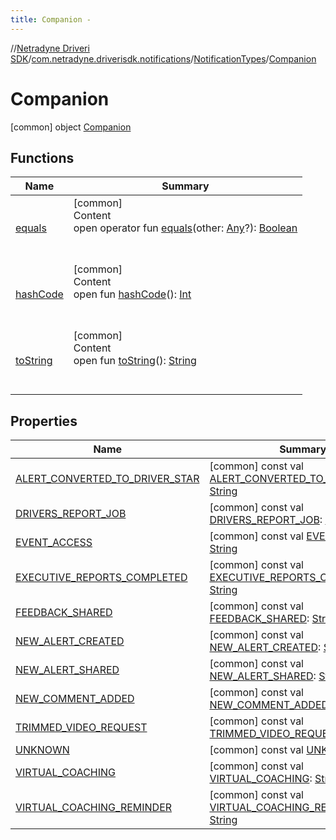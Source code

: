 ```yaml
---
title: Companion -
---
```

//[Netradyne Driveri SDK](../../../index.md)/[com.netradyne.driverisdk.notifications](../../index.md)/[NotificationTypes](../index.md)/[Companion](index.md)



# Companion  
 [common] object [Companion](index.md)   


## Functions  
  
|  Name|  Summary| 
|---|---|
| <a name="kotlin/Any/equals/#kotlin.Any?/PointingToDeclaration/"></a>[equals](../../../com.netradyne.driverisdk.video/-n-d-video-a-p-i/index.md#%5Bkotlin%2FAny%2Fequals%2F%23kotlin.Any%3F%2FPointingToDeclaration%2F%5D%2FFunctions%2F-1360578461)| <a name="kotlin/Any/equals/#kotlin.Any?/PointingToDeclaration/"></a>[common]  <br>Content  <br>open operator fun [equals](../../../com.netradyne.driverisdk.video/-n-d-video-a-p-i/index.md#%5Bkotlin%2FAny%2Fequals%2F%23kotlin.Any%3F%2FPointingToDeclaration%2F%5D%2FFunctions%2F-1360578461)(other: [Any](https://kotlinlang.org/api/latest/jvm/stdlib/kotlin/-any/index.html)?): [Boolean](https://kotlinlang.org/api/latest/jvm/stdlib/kotlin/-boolean/index.html)  <br><br><br>
| <a name="kotlin/Any/hashCode/#/PointingToDeclaration/"></a>[hashCode](../../../com.netradyne.driverisdk.video/-n-d-video-a-p-i/index.md#%5Bkotlin%2FAny%2FhashCode%2F%23%2FPointingToDeclaration%2F%5D%2FFunctions%2F-1360578461)| <a name="kotlin/Any/hashCode/#/PointingToDeclaration/"></a>[common]  <br>Content  <br>open fun [hashCode](../../../com.netradyne.driverisdk.video/-n-d-video-a-p-i/index.md#%5Bkotlin%2FAny%2FhashCode%2F%23%2FPointingToDeclaration%2F%5D%2FFunctions%2F-1360578461)(): [Int](https://kotlinlang.org/api/latest/jvm/stdlib/kotlin/-int/index.html)  <br><br><br>
| <a name="kotlin/Any/toString/#/PointingToDeclaration/"></a>[toString](../../../com.netradyne.driverisdk.video/-n-d-video-a-p-i/index.md#%5Bkotlin%2FAny%2FtoString%2F%23%2FPointingToDeclaration%2F%5D%2FFunctions%2F-1360578461)| <a name="kotlin/Any/toString/#/PointingToDeclaration/"></a>[common]  <br>Content  <br>open fun [toString](../../../com.netradyne.driverisdk.video/-n-d-video-a-p-i/index.md#%5Bkotlin%2FAny%2FtoString%2F%23%2FPointingToDeclaration%2F%5D%2FFunctions%2F-1360578461)(): [String](https://kotlinlang.org/api/latest/jvm/stdlib/kotlin/-string/index.html)  <br><br><br>


## Properties  
  
|  Name|  Summary| 
|---|---|
| <a name="com.netradyne.driverisdk.notifications/NotificationTypes.Companion/ALERT_CONVERTED_TO_DRIVER_STAR/#/PointingToDeclaration/"></a>[ALERT_CONVERTED_TO_DRIVER_STAR](-a-l-e-r-t_-c-o-n-v-e-r-t-e-d_-t-o_-d-r-i-v-e-r_-s-t-a-r.md)| <a name="com.netradyne.driverisdk.notifications/NotificationTypes.Companion/ALERT_CONVERTED_TO_DRIVER_STAR/#/PointingToDeclaration/"></a> [common] const val [ALERT_CONVERTED_TO_DRIVER_STAR](-a-l-e-r-t_-c-o-n-v-e-r-t-e-d_-t-o_-d-r-i-v-e-r_-s-t-a-r.md): [String](https://kotlinlang.org/api/latest/jvm/stdlib/kotlin/-string/index.html)   <br>
| <a name="com.netradyne.driverisdk.notifications/NotificationTypes.Companion/DRIVERS_REPORT_JOB/#/PointingToDeclaration/"></a>[DRIVERS_REPORT_JOB](-d-r-i-v-e-r-s_-r-e-p-o-r-t_-j-o-b.md)| <a name="com.netradyne.driverisdk.notifications/NotificationTypes.Companion/DRIVERS_REPORT_JOB/#/PointingToDeclaration/"></a> [common] const val [DRIVERS_REPORT_JOB](-d-r-i-v-e-r-s_-r-e-p-o-r-t_-j-o-b.md): [String](https://kotlinlang.org/api/latest/jvm/stdlib/kotlin/-string/index.html)   <br>
| <a name="com.netradyne.driverisdk.notifications/NotificationTypes.Companion/EVENT_ACCESS/#/PointingToDeclaration/"></a>[EVENT_ACCESS](-e-v-e-n-t_-a-c-c-e-s-s.md)| <a name="com.netradyne.driverisdk.notifications/NotificationTypes.Companion/EVENT_ACCESS/#/PointingToDeclaration/"></a> [common] const val [EVENT_ACCESS](-e-v-e-n-t_-a-c-c-e-s-s.md): [String](https://kotlinlang.org/api/latest/jvm/stdlib/kotlin/-string/index.html)   <br>
| <a name="com.netradyne.driverisdk.notifications/NotificationTypes.Companion/EXECUTIVE_REPORTS_COMPLETED/#/PointingToDeclaration/"></a>[EXECUTIVE_REPORTS_COMPLETED](-e-x-e-c-u-t-i-v-e_-r-e-p-o-r-t-s_-c-o-m-p-l-e-t-e-d.md)| <a name="com.netradyne.driverisdk.notifications/NotificationTypes.Companion/EXECUTIVE_REPORTS_COMPLETED/#/PointingToDeclaration/"></a> [common] const val [EXECUTIVE_REPORTS_COMPLETED](-e-x-e-c-u-t-i-v-e_-r-e-p-o-r-t-s_-c-o-m-p-l-e-t-e-d.md): [String](https://kotlinlang.org/api/latest/jvm/stdlib/kotlin/-string/index.html)   <br>
| <a name="com.netradyne.driverisdk.notifications/NotificationTypes.Companion/FEEDBACK_SHARED/#/PointingToDeclaration/"></a>[FEEDBACK_SHARED](-f-e-e-d-b-a-c-k_-s-h-a-r-e-d.md)| <a name="com.netradyne.driverisdk.notifications/NotificationTypes.Companion/FEEDBACK_SHARED/#/PointingToDeclaration/"></a> [common] const val [FEEDBACK_SHARED](-f-e-e-d-b-a-c-k_-s-h-a-r-e-d.md): [String](https://kotlinlang.org/api/latest/jvm/stdlib/kotlin/-string/index.html)   <br>
| <a name="com.netradyne.driverisdk.notifications/NotificationTypes.Companion/NEW_ALERT_CREATED/#/PointingToDeclaration/"></a>[NEW_ALERT_CREATED](-n-e-w_-a-l-e-r-t_-c-r-e-a-t-e-d.md)| <a name="com.netradyne.driverisdk.notifications/NotificationTypes.Companion/NEW_ALERT_CREATED/#/PointingToDeclaration/"></a> [common] const val [NEW_ALERT_CREATED](-n-e-w_-a-l-e-r-t_-c-r-e-a-t-e-d.md): [String](https://kotlinlang.org/api/latest/jvm/stdlib/kotlin/-string/index.html)   <br>
| <a name="com.netradyne.driverisdk.notifications/NotificationTypes.Companion/NEW_ALERT_SHARED/#/PointingToDeclaration/"></a>[NEW_ALERT_SHARED](-n-e-w_-a-l-e-r-t_-s-h-a-r-e-d.md)| <a name="com.netradyne.driverisdk.notifications/NotificationTypes.Companion/NEW_ALERT_SHARED/#/PointingToDeclaration/"></a> [common] const val [NEW_ALERT_SHARED](-n-e-w_-a-l-e-r-t_-s-h-a-r-e-d.md): [String](https://kotlinlang.org/api/latest/jvm/stdlib/kotlin/-string/index.html)   <br>
| <a name="com.netradyne.driverisdk.notifications/NotificationTypes.Companion/NEW_COMMENT_ADDED/#/PointingToDeclaration/"></a>[NEW_COMMENT_ADDED](-n-e-w_-c-o-m-m-e-n-t_-a-d-d-e-d.md)| <a name="com.netradyne.driverisdk.notifications/NotificationTypes.Companion/NEW_COMMENT_ADDED/#/PointingToDeclaration/"></a> [common] const val [NEW_COMMENT_ADDED](-n-e-w_-c-o-m-m-e-n-t_-a-d-d-e-d.md): [String](https://kotlinlang.org/api/latest/jvm/stdlib/kotlin/-string/index.html)   <br>
| <a name="com.netradyne.driverisdk.notifications/NotificationTypes.Companion/TRIMMED_VIDEO_REQUEST/#/PointingToDeclaration/"></a>[TRIMMED_VIDEO_REQUEST](-t-r-i-m-m-e-d_-v-i-d-e-o_-r-e-q-u-e-s-t.md)| <a name="com.netradyne.driverisdk.notifications/NotificationTypes.Companion/TRIMMED_VIDEO_REQUEST/#/PointingToDeclaration/"></a> [common] const val [TRIMMED_VIDEO_REQUEST](-t-r-i-m-m-e-d_-v-i-d-e-o_-r-e-q-u-e-s-t.md): [String](https://kotlinlang.org/api/latest/jvm/stdlib/kotlin/-string/index.html)   <br>
| <a name="com.netradyne.driverisdk.notifications/NotificationTypes.Companion/UNKNOWN/#/PointingToDeclaration/"></a>[UNKNOWN](-u-n-k-n-o-w-n.md)| <a name="com.netradyne.driverisdk.notifications/NotificationTypes.Companion/UNKNOWN/#/PointingToDeclaration/"></a> [common] const val [UNKNOWN](-u-n-k-n-o-w-n.md): [String](https://kotlinlang.org/api/latest/jvm/stdlib/kotlin/-string/index.html)   <br>
| <a name="com.netradyne.driverisdk.notifications/NotificationTypes.Companion/VIRTUAL_COACHING/#/PointingToDeclaration/"></a>[VIRTUAL_COACHING](-v-i-r-t-u-a-l_-c-o-a-c-h-i-n-g.md)| <a name="com.netradyne.driverisdk.notifications/NotificationTypes.Companion/VIRTUAL_COACHING/#/PointingToDeclaration/"></a> [common] const val [VIRTUAL_COACHING](-v-i-r-t-u-a-l_-c-o-a-c-h-i-n-g.md): [String](https://kotlinlang.org/api/latest/jvm/stdlib/kotlin/-string/index.html)   <br>
| <a name="com.netradyne.driverisdk.notifications/NotificationTypes.Companion/VIRTUAL_COACHING_REMINDER/#/PointingToDeclaration/"></a>[VIRTUAL_COACHING_REMINDER](-v-i-r-t-u-a-l_-c-o-a-c-h-i-n-g_-r-e-m-i-n-d-e-r.md)| <a name="com.netradyne.driverisdk.notifications/NotificationTypes.Companion/VIRTUAL_COACHING_REMINDER/#/PointingToDeclaration/"></a> [common] const val [VIRTUAL_COACHING_REMINDER](-v-i-r-t-u-a-l_-c-o-a-c-h-i-n-g_-r-e-m-i-n-d-e-r.md): [String](https://kotlinlang.org/api/latest/jvm/stdlib/kotlin/-string/index.html)   <br>

